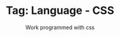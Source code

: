 ---
layout: portfolio
title: 'Tag: Language - CSS'
subtitle: Work programmed with css
permalink: /portfolio/tags/language/css
type: tag
uid: css
pagination:
    enabled: true
    tag: [css]
---